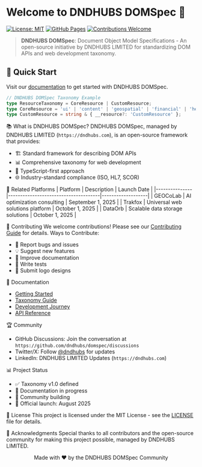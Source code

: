 # Welcome to DNDHUBS DOMSpec 🎉

[![License: MIT](https://img.shields.io/badge/License-MIT-yellow.svg)](https://opensource.org/licenses/MIT)
[![GitHub Pages](https://img.shields.io/badge/docs-GitHub%20Pages-blue)](https://dndhubs.com/docs/domspec)
[![Contributions Welcome](https://img.shields.io/badge/contributions-welcome-brightgreen.svg?style=flat)](CONTRIBUTING.md)

> **DNDHUBS DOMSpec**: Document Object Model Specifications - An open-source initiative by DNDHUBS LIMITED for standardizing DOM APIs and web development taxonomy.

## 🚀 Quick Start

Visit our [documentation](https://dndhubs.com/docs/domspec) to get started with DNDHUBS DOMSpec.

```typescript
// DNDHUBS DOMSpec Taxonomy Example
type ResourceTaxonomy = CoreResource | CustomResource;
type CoreResource = 'ui' | 'content' | 'geospatial' | 'financial' | 'healthcare';
type CustomResource = string & { __resource?: 'CustomResource' };
```

📚 What is DNDHUBS DOMSpec?
DNDHUBS DOMSpec, managed by DNDHUBS LIMITED (`https://dndhubs.com`), is an open-source framework that provides:

- 🏗️ Standard framework for describing DOM APIs
- 📊 Comprehensive taxonomy for web development
- 🔧 TypeScript-first approach
- 🌐 Industry-standard compliance (ISO, HL7, SCOR)

🎯 Related Platforms
| Platform      | Description                          | Launch Date       |
|---------------|--------------------------------------|-------------------|
| GEOCoLab      | AI optimization consulting           | September 1, 2025 |
| Trakfox       | Universal web solutions platform     | October 1, 2025   |
| DataOrb       | Scalable data storage solutions      | October 1, 2025   |

🤝 Contributing
We welcome contributions! Please see our [Contributing Guide](CONTRIBUTING.md) for details.
Ways to Contribute:

- 🐛 Report bugs and issues
- 💡 Suggest new features
- 📖 Improve documentation
- 🧪 Write tests
- 🎨 Submit logo designs

📖 Documentation

- [Getting Started](https://github.com/dndhubs/domspec/wiki/Getting-Started)
- [Taxonomy Guide](https://github.com/dndhubs/domspec/wiki/Taxonomy)
- [Development Journey](https://github.com/dndhubs/domspec/wiki/Development-Journey)
- [API Reference](https://github.com/dndhubs/domspec/wiki/API-Reference)

🏆 Community

- GitHub Discussions: Join the conversation at `https://github.com/dndhubs/domspec/discussions`
- Twitter/X: Follow [@dndhubs](https://x.com/dndhubs) for updates
- LinkedIn: DNDHUBS LIMITED Updates (`https://dndhubs.com`)

📊 Project Status

- ✅ Taxonomy v1.0 defined
- 🔄 Documentation in progress
- 🔄 Community building
- 📅 Official launch: August 2025

📝 License
This project is licensed under the MIT License - see the [LICENSE](LICENSE) file for details.

🙏 Acknowledgments
Special thanks to all contributors and the open-source community for making this project possible, managed by DNDHUBS LIMITED.

<p align="center">
  Made with ❤️ by the DNDHUBS DOMSpec Community
</p>
